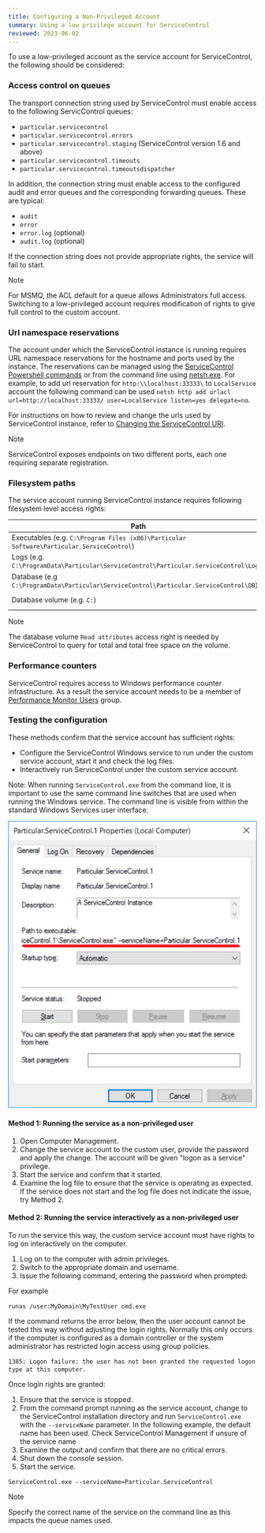 ```yaml
---
title: Configuring a Non-Privileged Account
summary: Using a low privilege account for ServiceControl
reviewed: 2023-06-02
---
```


To use a low-privileged account as the service account for ServiceControl, the following should be considered:


### Access control on queues

The transport connection string used by ServiceControl must enable access to the following ServicControl queues:

 * `particular.servicecontrol`
 * `particular.servicecontrol.errors`
 * `particular.servicecontrol.staging` (ServiceControl version 1.6 and above)
 * `particular.servicecontrol.timeouts`
 * `particular.servicecontrol.timeoutsdispatcher`

In addition, the connection string must enable access to the configured audit and error queues and the corresponding forwarding queues. These are typical:

 * `audit`
 * `error`
 * `error.log` (optional)
 * `audit.log` (optional)

If the connection string does not provide appropriate rights, the service will fail to start.

> [!NOTE]
> For MSMQ, the ACL default for a queue allows Administrators full access. Switching to a low-privileged account requires modification of rights to give full control to the custom account.

### Url namespace reservations

The account under which the ServiceControl instance is running requires URL namespace reservations for the hostname and ports used by the instance. The reservations can be managed using the [ServiceControl Powershell commands](/servicecontrol/powershell.md#troubleshooting-via-powershell-checking-and-manipulating-urlacls) or from the command line using [netsh.exe](https://docs.microsoft.com/en-us/windows/desktop/http/add-urlacl). For example, to add url reservation for `http:\\localhost:33333\` to `LocalService` account the following command can be used `netsh http add urlacl url=http://localhost:33333/ user=LocalService listen=yes delegate=no`.

For instructions on how to review and change the urls used by ServiceControl instance, refer to [Changing the ServiceControl URI](setting-custom-hostname.md).

> [!NOTE]
> ServiceControl exposes endpoints on two different ports, each one requiring separate registration.

### Filesystem paths

The service account running ServiceControl instance requires following filesystem level access rights:

| Path | Rights |
|------|--------|
| Executables (e.g.  `C:\Program Files (x86)\Particular Software\Particular.ServiceControl`) | Read |
| Logs (e.g. `C:\ProgramData\Particular\ServiceControl\Particular.ServiceControl\Logs`)      |   Write     |
| Database (e.g `C:\ProgramData\Particular\ServiceControl\Particular.ServiceControl\DB`) | Write|
| Database volume (e.g. `C:`) | Read Attributes|

> [!NOTE]
> The database volume `Read attributes` access right is needed by ServiceControl to query for total and total free space on the volume.

### Performance counters

ServiceControl requires access to Windows performance counter infrastructure. As a result the service account needs to be a member of [Performance Monitor Users](https://docs.microsoft.com/en-us/windows/security/identity-protection/access-control/active-directory-security-groups#a-href-idbkmk-perfmonitorusersaperformance-monitor-users) group.


### Testing the configuration

These methods confirm that the service account has sufficient rights:

 * Configure the ServiceControl Windows service to run under the custom service account, start it and check the log files.
 * Interactively run ServiceControl under the custom service account.

Note: When running `ServiceControl.exe` from the command line, it is important to use the same command line switches that are used when running the Windows service. The command line is visible from within the standard Windows Services user interface.

![](servicedetailsview.png 'width=500')


#### Method 1: Running the service as a non-privileged user

 1. Open Computer Management.
 1. Change the service account to the custom user, provide the password and apply the change. The account will be given "logon as a service" privilege.
 1. Start the service and confirm that it started.
 1. Examine the log file to ensure that the service is operating as expected. If the service does not start and the log file does not indicate the issue, try Method 2.


#### Method 2: Running the service interactively as a non-privileged user

To run the service this way, the custom service account must have rights to log on interactively on the computer.

 1. Log on to the computer with admin privileges.
 1. Switch to the appropriate domain and username.
 1. Issue the following command, entering the password when prompted:

For example

```dos
runas /user:MyDomain\MyTestUser cmd.exe
```

If the command returns the error below, then the user account cannot be tested this way without adjusting the login rights. Normally this only occurs if the computer is configured as a domain controller or the system administrator has restricted login access using group policies.

```
1385: Logon failure: the user has not been granted the requested logon type at this computer.
```

Once login rights are granted:

 1. Ensure that the service is stopped.
 1. From the command prompt running as the service account, change to the ServiceControl installation directory and run `ServiceControl.exe` with the `--serviceName` parameter. In the following example, the default name has been used. Check ServiceControl Management if unsure of the service name
 1. Examine the output and confirm that there are no critical errors.
 1. Shut down the console session.
 1. Start the service.

```dos
ServiceControl.exe --serviceName=Particular.ServiceControl
```

> [!NOTE]
> Specify the correct name of the service on the command line as this impacts the queue names used.
